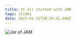 ```yaml
---
title: It all started with JAM
tags: slides
date: 2021-01-31T20:34:41.046Z
---
```



![Jar of JAM](https://a4v7t8a2.stackpathcdn.com/media/catalog/product/cache/1/image/1024x/040ec09b1e35df139433887a97daa66f/r/e/red-gingham.jpg "jar of Jam")